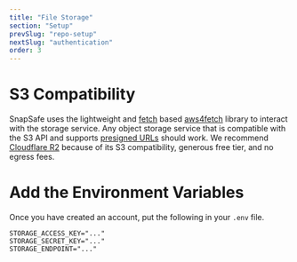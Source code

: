```yaml
---
title: "File Storage"
section: "Setup"
prevSlug: "repo-setup"
nextSlug: "authentication"
order: 3
---
```


# S3 Compatibility

SnapSafe uses the lightweight and [fetch](https://developer.mozilla.org/en-US/docs/Web/API/Fetch_API) based [aws4fetch](https://github.com/mhart/aws4fetch) library to interact with the storage service. Any object storage service that is compatible with the S3 API and supports [presigned URLs](https://docs.aws.amazon.com/AmazonS3/latest/userguide/using-presigned-url.html) should work. We recommend [Cloudflare R2](https://www.cloudflare.com/developer-platform/r2) because of its S3 compatibility, generous free tier, and no egress fees.

# Add the Environment Variables

Once you have created an account, put the following in your `.env` file.

```
STORAGE_ACCESS_KEY="..."
STORAGE_SECRET_KEY="..."
STORAGE_ENDPOINT="..."
```
